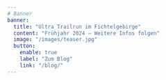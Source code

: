 ```yaml
---
# Banner
banner:
  title: "Ultra Trailrun im Fichtelgebirge"
  content: "Frühjahr 2024 – Weitere Infos folgen"
  image: "/images/teaser.jpg"
  button:
    enable: true
    label: "Zum Blog"
    link: "/blog/"
---
```

